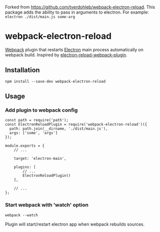 Forked from https://github.com/tverdohleb/webpack-electron-reload. This package adds the ability to pass in arguments to electron. For example: `electron ./dist/main.js some-arg`

# webpack-electron-reload

[Webpack](https://webpack.js.org/) plugin that restarts [Electron](https://electronjs.org/) main process automatically on webpack build. Inspired by [electron-reload-webpack-plugin](https://github.com/O4epegb/electron-reload-webpack-plugin).

## Installation

```
npm install --save-dev webpack-electron-reload
```

## Usage

### Add plugin to webpack config

```
const path = require('path');
const ElectronReloadPlugin = require('webpack-electron-reload')({
  path: path.join(__dirname, './dist/main.js'),
  args: ['some', 'args']
});

module.exports = {
    // ...

    target: 'electron-main',

    plugins: [
        // ...
        ElectronReloadPlugin()
    ],

    // ...
};
```

### Start webpack with 'watch' option

```
webpack --watch
```

Plugin will start/restart electron app when webpack rebuilds sources.
